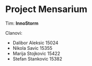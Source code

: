 # Project Mensarium #

Tim: **InnoStorm**

Clanovi: 

* Dalibor Aleksic 15024
* Nikola Savic 15355
* Marija Stojkovic 15422
* Stefan Stankovic 15382